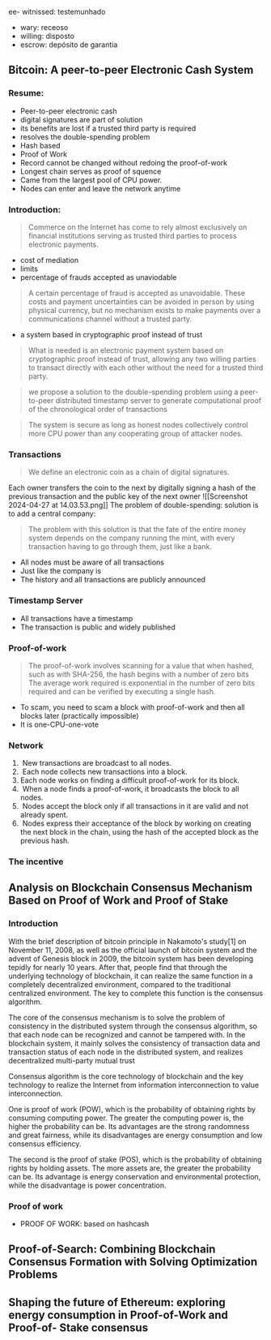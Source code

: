ee- witnissed: testemunhado
- wary: receoso
- willing: disposto
- escrow: depósito de garantia

## Bitcoin: A peer-to-peer Electronic Cash System
### Resume:
- Peer-to-peer electronic cash
- digital signatures are part of solution
- its benefits are lost if a trusted third party is required
- resolves the double-spending problem
- Hash based
- Proof of Work
- Record cannot be changed without redoing the proof-of-work
- Longest chain serves as proof of squence
- Came from the largest pool of CPU power.
- Nodes can enter and leave the network anytime
### Introduction:
> Commerce on the Internet has come to rely almost exclusively on financial institutions serving as trusted third parties to process electronic payments.

- cost of mediation
- limits
- percentage of frauds accepted as unaviodable

> A certain percentage of fraud is accepted as unavoidable. These costs and payment uncertainties can be avoided in person by using physical currency, but no mechanism exists to make payments over a communications channel without a trusted party.

- a system based in cryptographic proof instead of trust
> What is needed is an electronic payment system based on cryptographic proof instead of trust, allowing any two willing parties to transact directly with each other without the need for a trusted third party.

> we propose a solution to the double-spending problem using a peer-to-peer distributed timestamp server to generate computational proof of the chronological order of transactions

> The system is secure as long as honest nodes collectively control more CPU power than any cooperating group of attacker nodes.

### Transactions
> We define an electronic coin as a chain of digital signatures.

Each owner transfers the coin to the next by digitally signing a hash of the previous transaction and the public key of the next owner
![[Screenshot 2024-04-27 at 14.03.53.png]]
The problem of double-spending: solution is to add a central company: 
> The problem with this solution is that the fate of the entire money system depends on the company running the mint, with every transaction having to go through them, just like a bank.

- All nodes must be aware of all transactions
- Just like the company is
- The  history and all transactions are publicly announced
### Timestamp Server
- All transactions have a timestamp
- The transaction is public and widely published

### Proof-of-work
> The proof-of-work involves scanning for a value that when hashed, such as with SHA-256, the hash begins with a number of zero bits
> The average work required is exponential in the number of zero bits required and can be verified by executing a single hash.

- To scam, you need to scam a block with proof-of-work and then all blocks later (practically impossible)
- It is one-CPU-one-vote

### Network
1.  New transactions are broadcast to all nodes.
2.  Each node collects new transactions into a block.
3.  Each node works on finding a difficult proof-of-work for its block.
4.  When a node finds a proof-of-work, it broadcasts the block to all nodes.
5.  Nodes accept the block only if all transactions in it are valid and not already spent.
6.  Nodes express their acceptance of the block by working on creating the next block in the chain, using the hash of the accepted block as the previous hash.
### The incentive


## Analysis on Blockchain Consensus Mechanism Based on Proof of Work and Proof of Stake
### Introduction
With the brief description of bitcoin principle in Nakamoto's study[1] on November 11, 2008, as well as the official launch of bitcoin system and the advent of Genesis block in 2009, the bitcoin system has been developing tepidly for nearly 10 years. After that, people find that through the underlying technology of blockchain, it can realize the same function in a completely decentralized environment, compared to the traditional centralized environment. The key to complete this function is the consensus algorithm.

The core of the consensus mechanism is to solve the problem of consistency in the distributed system through the consensus algorithm, so that each node can be recognized and cannot be tampered with. In the blockchain system, it mainly solves the consistency of transaction data and transaction status of each node in the distributed system, and realizes decentralized multi-party mutual trust

Consensus algorithm is the core technology of blockchain and the key technology to realize the Internet from information interconnection to value interconnection.

One is proof of work (POW), which is the probability of obtaining rights by consuming computing power. The greater the computing power is, the higher the probability can be. Its advantages are the strong randomness and great fairness, while its disadvantages are energy consumption and low consensus efficiency.

The second is the proof of stake (POS), which is the probability of obtaining rights by holding assets. The more assets are, the greater the probability can be. Its advantage is energy conservation and environmental protection, while the disadvantage is power concentration.

### Proof of work
- PROOF OF WORK: based on hashcash

##

## Proof-of-Search: Combining Blockchain Consensus Formation with Solving Optimization Problems

## Shaping the future of Ethereum: exploring energy consumption in Proof-of-Work and Proof-of- Stake consensus